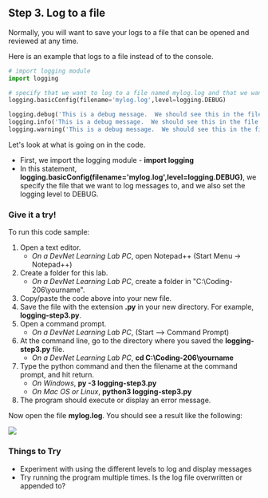 ## Step 3. Log to a file
Normally, you will want to save your logs to a file that can be opened and reviewed at any time.

Here is an example that logs to a file instead of to the console.

```python
# import logging module
import logging

# specify that we want to log to a file named mylog.log and that we want to track messages at the DEBUG level
logging.basicConfig(filename='mylog.log',level=logging.DEBUG)

logging.debug('This is a debug message.  We should see this in the file.')
logging.info('This is a debug message.  We should see this in the file.')
logging.warning('This is a debug message.  We should see this in the file.')
```
Let's look at what is going on in the code.

* First, we import the logging module - **import logging**
* In this statement, **logging.basicConfig(filename='mylog.log',level=logging.DEBUG)**, we specify the file that we want to log messages to, and we also set the logging level to DEBUG.

### Give it a try!

To run this code sample:
1. Open a text editor.
    * *On a DevNet Learning Lab PC*, open Notepad++ (Start Menu -> Notepad++)
3. Create a folder for this lab.
    * *On a DevNet Learning Lab PC*, create a folder in "C:\Coding-206\yourname".
6. Copy/paste the code above into your new file.
7. Save the file with the extension **.py** in your new directory.  For example, **logging-step3.py**.
8. Open a command prompt.
    * *On a DevNet Learning Lab PC*, (Start --> Command Prompt)
9. At the command line, go to the directory where you saved the **logging-step3.py** file.
    * *On a DevNet Learning Lab PC*, **cd C:\Coding-206\yourname**
10. Type the python command and then the filename at the command prompt, and hit return.
    * *On Windows*, **py -3 logging-step3.py**
    * *On Mac OS or Linux*, **python3 logging-step3.py**
11. The program should execute or display an error message.

Now open the file **mylog.log**.  You should see a result like the following:

![](/posts/files/coding-206-logging/step3-results.jpg)



### Things to Try
* Experiment with using the different levels to log and display messages
* Try running the program multiple times.  Is the log file overwritten or appended to?

